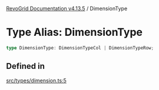[RevoGrid Documentation v4.13.5](README.md) / DimensionType

# Type Alias: DimensionType

```ts
type DimensionType: DimensionTypeCol | DimensionTypeRow;
```

## Defined in

[src/types/dimension.ts:5](https://github.com/revolist/revogrid/blob/f32590b4b251a55e7610f26e48cd67947bdd6441/src/types/dimension.ts#L5)
